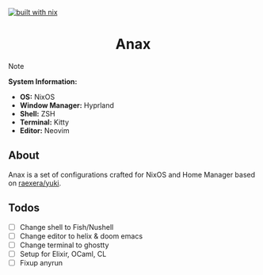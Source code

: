 [![built with nix](https://builtwithnix.org/badge.svg)](https://builtwithnix.org)

<h1 align="center">Anax</h1>

> [!NOTE]
>
> **System Information:**
>
> - **OS:** NixOS
> - **Window Manager:** Hyprland
> - **Shell:** ZSH
> - **Terminal:** Kitty
> - **Editor:** Neovim
## About

Anax is a set of configurations crafted for NixOS and Home Manager based on [raexera/yuki](https://github.com/raexera/yuki).

## Todos
- [ ] Change shell to Fish/Nushell
- [ ] Change editor to helix & doom emacs
- [ ] Change terminal to ghostty
- [ ] Setup for Elixir, OCaml, CL
- [ ] Fixup anyrun
